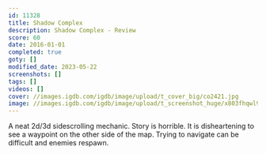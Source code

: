 ```yaml
---
id: 11328
title: Shadow Complex
description: Shadow Complex - Review
score: 60
date: 2016-01-01
completed: true
goty: []
modified_date: 2023-05-22
screenshots: []
tags: []
videos: []
cover: //images.igdb.com/igdb/image/upload/t_cover_big/co2421.jpg
image: //images.igdb.com/igdb/image/upload/t_screenshot_huge/x803fhqwl9agvohnn9mk.jpg
---
```

A neat 2d/3d sidescrolling mechanic. Story is horrible. It is disheartening to see a waypoint on the other side of the map. Trying to navigate can be difficult and enemies respawn.